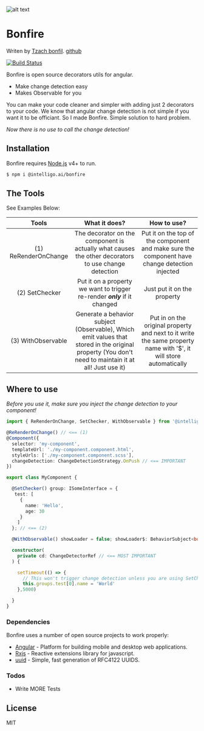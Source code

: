 ![alt text](https://i.imgur.com/fRpDEDh.png)             

# Bonfire

Writen by [Tzach bonfil](https://tzachbonfilportfolio.web.app/). [github](https://github.com/tzachbon)

[![Build Status](https://travis-ci.org/joemccann/dillinger.svg?branch=master)](https://travis-ci.org/joemccann/dillinger)

Bonfire is open source decorators utils for angular.

- Make change detection easy
- Makes Observable for you

You can make your code cleaner and simpler with adding just 2 decorators to your code.
We know that angular change detection is not simple if you want it to be officiant. So I made Bonfire.
Simple solution to hard problem.

_Now there is no use to call the change detection!_

## Installation

Bonfire requires [Node.js](https://nodejs.org/) v4+ to run.

```sh
$ npm i @intelligo.ai/bonfire
```


## The Tools
See Examples Below:

| Tools | What it does?  | How to use?  |
| :-----: | :-: | :-: |
| (1) ReRenderOnChange | The decorator on the component is actually what causes the other decorators to use change detection | Put it on the top of the component and make sure the component have change detection injected |
| (2) SetChecker | Put it on a property we want to trigger re-render ***only*** if it changed | Just put it on the property |
| (3) WithObservable | Generate a behavior subject (Observable), Which emit values that stored in the original property (You don't need to maintain it at all! Just use it) | Put in on the original property and next to it write the same property name with '$', it will store automatically |


## Where to use

_Before you use it, make sure you inject the change detection to your component!_

```typescript
import { ReRenderOnChange, SetChecker, WithObservable } from '@intelligo.ai/bonfire';

@ReRenderOnChange() // <== (1)
@Component({
  selector: 'my-component',
  templateUrl: './my-component.component.html',
  styleUrls: ['./my-component.component.scss'],
  changeDetection: ChangeDetectionStrategy.OnPush // <== IMPORTANT
})

export class MyComponent {

  @SetChecker() group: ISomeInterface = {
   test: [
     {
       name: 'Hello',
       age: 30
     }
    ]
  }; // <== (2)

  @WithObservable() showLoader = false; showLoader$: BehaviorSubject<boolean>; // <== (3)

  constructor(
    private cd: ChangeDetectorRef // <== MOST IMPORTANT
  ) {

    setTimeout(() => {
      // This won't trigger change detection unless you are using SetChecker :-)
      this.groups.test[0].name = 'World'
    },5000)

  }
}
```

### Dependencies

Bonfire uses a number of open source projects to work properly:

- [Angular](https://angular.io/) - Platform for building mobile and desktop web applications.
- [Rxjs](https://rxjs-dev.firebaseapp.com/) - Reactive extensions library for javascript.
- [uuid](https://www.npmjs.com/package/uuid) - Simple, fast generation of RFC4122 UUIDS.

### Todos

- Write MORE Tests

## License

MIT

[//]: # "These are reference links used in the body of this note and get stripped out when the markdown processor does its job. There is no need to format nicely because it shouldn't be seen. Thanks SO - http://stackoverflow.com/questions/4823468/store-comments-in-markdown-syntax"
